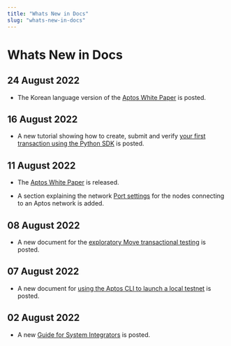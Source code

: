 ```yaml
---
title: "Whats New in Docs"
slug: "whats-new-in-docs"
---
```


# Whats New in Docs

## 24 August 2022

- The Korean language version of the [Aptos White Paper](aptos-white-paper#full-pdf-versions) is posted.

## 16 August 2022

- A new tutorial showing how to create, submit and verify [your first transaction using the Python SDK](/tutorials/your-first-transaction-sdk) is posted.

## 11 August 2022

- The [Aptos White Paper](aptos-white-paper) is released.

- A section explaining the network [Port settings](/nodes/ait/node-requirements#ports) for the nodes connecting to an Aptos network is added.

## 08 August 2022

- A new document for the [exploratory Move transactional testing](/guides/move-guides/guide-move-transactional-testing) is posted. 

## 07 August 2022

- A new document for [using the Aptos CLI to launch a local testnet](/nodes/local-testnet/using-cli-to-run-a-local-testnet) is posted.

## 02 August 2022

- A new [Guide for System Integrators](/guides/guide-for-system-integrators) is posted.
